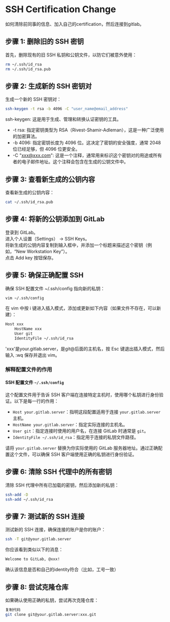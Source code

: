 # SSH Certification Change
如何清除前同事的信息、加入自己的certification，然后连接到gitlab。

## 步骤 1: 删除旧的 SSH 密钥

首先，删除现有的旧 SSH 私钥和公钥文件，以防它们被意外使用：

```bash
rm ~/.ssh/id_rsa
rm ~/.ssh/id_rsa.pub
```

## 步骤 2: 生成新的 SSH 密钥对

生成一个新的 SSH 密钥对：

```bash
ssh-keygen -t rsa -b 4096 -C "user_name@email_address"
```
ssh-keygen: 这是用于生成、管理和转换认证密钥的工具。<br>
- -t rsa: 指定密钥类型为 RSA（Rivest-Shamir-Adleman），这是一种广泛使用的加密算法。<br>
- -b 4096: 指定密钥长度为 4096 位。这决定了密钥的安全强度，通常 2048 位已经足够，但 4096 位更安全。<br>
- -C "xxx@xxx.com": 这是一个注释，通常用来标识这个密钥对的用途或所有者的电子邮件地址。这个注释会包含在生成的公钥文件中。

## 步骤 3: 查看新生成的公钥内容

查看新生成的公钥内容：

```bash
cat ~/.ssh/id_rsa.pub
```

## 步骤 4: 将新的公钥添加到 GitLab

登录到 GitLab。<br>
进入个人设置（Settings） -> SSH Keys。<br>
将新生成的公钥内容复制到输入框中，并添加一个标题来描述这个密钥（例如，“New Workstation Key”）。<br>
点击 Add key 按钮保存。

## 步骤 5: 确保正确配置 SSH

确保 SSH 配置文件 ~/.ssh/config 指向新的私钥：

```bash
vim ~/.ssh/config
```
在 vim 中按 i 键进入插入模式，添加或更新如下内容（如果文件不存在，可以新建）：
```bash
Host xxx
    HostName xxx
    User git
    IdentityFile ~/.ssh/id_rsa
```
'xxx'是your.gitlab.server，是git@后面的主机名，按 Esc 键退出插入模式，然后输入 :wq 保存并退出 vim。

### 解释配置文件的作用

#### SSH 配置文件 `~/.ssh/config`

这个配置文件用于告诉 SSH 客户端在连接特定主机时，使用哪个私钥进行身份验证。以下是每一行的作用：

- `Host your.gitlab.server`：指明这段配置适用于连接 `your.gitlab.server` 主机。
- `HostName your.gitlab.server`：指定实际连接的主机名。
- `User git`：指定连接时使用的用户名，在连接 GitLab 时通常是 `git`。
- `IdentityFile ~/.ssh/id_rsa`：指定用于连接的私钥文件路径。

请将 `your.gitlab.server` 替换为你实际使用的 GitLab 服务器地址。通过正确配置这个文件，可以确保 SSH 客户端使用正确的私钥进行身份验证。

## 步骤 6: 清除 SSH 代理中的所有密钥

清除 SSH 代理中所有已加载的密钥，然后添加新的私钥：

```bash
ssh-add -D
ssh-add ~/.ssh/id_rsa
```

## 步骤 7: 测试新的 SSH 连接

测试新的 SSH 连接，确保连接的账户是你的账户：

```bash
ssh -T git@your.gitlab.server
```

你应该看到类似以下的消息：

```bash
Welcome to GitLab, @xxx!
```

确认该信息是否和自己的identity符合（比如，工号一致）

## 步骤 8: 尝试克隆仓库

如果确认使用正确的私钥，尝试再次克隆仓库：

```bash
复制代码
git clone git@your.gitlab.server:xxx.git
```
